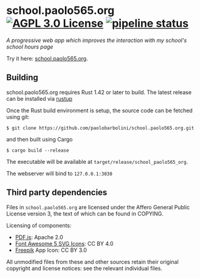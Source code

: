# school.paolo565.org [![AGPL 3.0 License][licensebadge]](LICENSE) [![pipeline status][cibadge]][actions]
_A progressive web app which improves the interaction with my school's school hours page_

Try it here: [school.paolo565.org][website].

## Building
school.paolo565.org requires Rust 1.42 or later to build. The latest release can be installed via [rustup][rustup]

Once the Rust build environment is setup, the source code can be fetched using git:

    $ git clone https://github.com/paolobarbolini/school.paolo565.org.git

and then built using Cargo

    $ cargo build --release

The executable will be available at `target/release/school_paolo565_org`.

The webserver will bind to `127.0.0.1:3030`

## Third party dependencies

Files in `school.paolo565.org` are licensed under the Affero General Public License version 3,
the text of which can be found in COPYING.

Licensing of components:

* [PDF.js][pdfjs]: Apache 2.0
* [Font Awesome 5 SVG Icons][fa]: CC BY 4.0
* [Freepik][freepik] App Icon: CC BY 3.0

All unmodified files from these and other sources retain their original copyright
and license notices: see the relevant individual files.

[licensebadge]: https://img.shields.io/badge/license-AGPL%203-blue
[website]: https://school.paolo565.org
[pdfjs]: https://github.com/mozilla/pdf.js
[fa]: https://fontawesome.com/license/free
[freepik]: https://www.freepik.com
[actions]: https://github.com/paolobarbolini/school.paolo565.org/actions?query=workflow%3ACI
[cibadge]: https://github.com/paolobarbolini/school.paolo565.org/workflows/CI/badge.svg
[rustup]: https://rustup.rs
